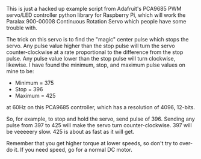 This is just a hacked up example script from Adafruit's PCA9685 PWM servo/LED controller python library
for Raspberry Pi, which will work the Paralax 900-00008 Continuous Rotation Servo which people have some 
trouble with.

The trick on this servo is to find the "magic" center pulse which stops the servo.  Any pulse value
higher than the stop pulse will turn the servo counter-clockwise at a rate proportional to the difference 
from the stop pulse.  Any pulse value lower than the stop pulse will turn clockwise, likewise.  I have 
found the minimum, stop, and maximum pulse values on mine to be:

- Minimum = 375
- Stop = 396
- Maximum = 425

at 60Hz on this PCA9685 controller, which has a resolution of 4096, 12-bits.

So, for example, to stop and hold the servo, send pulse of 396.  Sending any pulse from 397 to 425 will make
the servo turn counter-clockwise.  397 will be veeeeery slow.  425 is about as fast as it will get.  

Remember that you get higher torque at lower speeds, so don't try to over-do it.  If you need speed, go for a normal 
DC motor.
